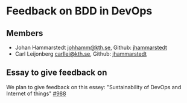 # Feedback on BDD in DevOps #

## Members ##
* Johan Hammarstedt johhamm@kth.se, Github: [jhammarstedt](https://github.com/jhammarstedt)
* Carl Leijonberg   carllei@kth.se, Github: [jhammarstedt](https://github.com/Carllei)

## Essay to give feedback on ##
We plan to give feedback on this essey: "Sustainability of DevOps and Internet of things" [#988](https://github.com/KTH/devops-course/tree/2021/contributions/essay/charande-lazarc)
